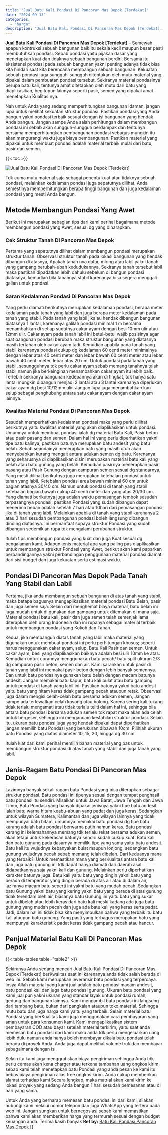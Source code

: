 ```yaml
---
title: "Jual Batu Kali Pondasi Di Pancoran Mas Depok [Terdekat]"
date: "2024-09-13"
categories: 
  - "harga"
description: "Jual Batu Kali Pondasi Di Pancoran Mas Depok [Terdekat]. Untuk Anda yang berharap memesan batu pondasi ini dari kami, silakan hubungi kami melalui nomor tele..."
---
```


**Jual Batu Kali Pondasi Di Pancoran Mas Depok \[Terdekat\]** – Semewah apapun kontruksi sebuah bangunan baik itu sekala kecil maupun besar pasti membutuhkan pondasi. Sebab pondasi yaitu pijakan dasar yang menetapkan kuat dan tidaknya sebuah bangunan berdiri. Bersama itu eksistensi pondasi pada sebuah bangunan yakni penting adanya tidak bisa kita hindari saat kita berencana membangun sebuah bangunan. Kekuatan sebuah pondasi juga sungguh-sungguh ditentukan oleh mutu material yang dipakai dalam pembuatan pondasi tersebut. Sekiranya material pondasinya berupa batu kali, tentunya amat ditetapkan oleh mutu dari batu yang diaplikasikan, begitupun lainnya seperti pasir, semen yang dipakai amat menetapkan Kualitas nya.

Nah untuk Anda yang sedang memperhitungkan bangunan idaman, jangan lupa untuk melihat kekuatan struktur pondasi. Pastikan pondasi yang Anda bangun yakni pondasi terbaik sesuai dengan isi bangunan yang hendak Anda bangun. Jangan sampe Anda salah perhitungan dalam membangun pondasi ini sebab akan sungguh-sungguh berdampak dan tentunya bersama memperhitungkan pembangunan pondasi sebagus mungkin itu akan mengurangi waktu juga biaya pembangunan. Pastikan material yang dipakai untuk membuat pondasi adalah material terbaik mulai dari batu, pasir dan semen.

{{< toc >}}

![Jual Batu Kali Pondasi Di Pancoran Mas Depok [Terdekat]](/images/jual-batu-kali-04.png)

Tdk cuma mutu material saja sebagai penentu kuat atau tidaknya sebuah pondasi, melainkan kedalaman pondasi juga sepatutnya dilihat. Anda semestinya memperhitungkan berapa tinggi bangunan dan juga kedalaman pondasi yang mesti Anda bangun.

## Metode Membangun Pondasi Yang Awet

Berikut ini merupakan sebagian tips dari kami perihal bagaimana metode membangun pondasi yang Awet, sesuai dg yang diharapkan.

### Cek Struktur Tanah Di Pancoran Mas Depok

Pertama yang sepatutnya dilihat dalam membangun pondasi merupakan struktur tanah. Observasi struktur tanah pada lokasi bangunan yang hendak dibangun di atasnya, Apakah tanah nya datar, miring atau labil yakni tanah yang gampang berubah-ubah kedudukannya. Sekiranya tanah tersebut labil maka pastikan dipadatkan lebih dahulu sebelum di bangun pondasi diatasnya, kemudian bila tanahnya stabil karenanya bisa segera menggali galian untuk pondasi.

### Saran Kedalaman Pondasi Di Pancoran Mas Depok

Yang perlu diamati berikutnya merupakan kedalaman pondasi, berapa meter kedalaman pada tanah yang labil dan juga berapa meter kedalaman pada tanah yang stabil. Pada tanah yang labil jikalau hendak dibangun bangunan diatasnya 1 lantai, karenanya galilah pondasi minimal 1 m bersama menambahkan di setiap sudutnya cakar ayam dengan besi 10mm ulir atau 12mm ulir. Cakar ayam pada tanah labil ini betul-betul wajib posisinya agar saat bangunan pondasi berubah maka struktur bangunan yang diatasnya masih tertahan oleh cakar ayam tadi. Kemudian apabila pada tanah yang stabil karenanya pondasi cukup dg kedalaman 60 centi meter minimalnya dengan lebar atas 40 centi meter dan lebar bawah 60 centi meter atau lebar bawah 40 centi meter, lebar atas 20 cm. Untuk pondasi pada tanah yang stabil, sesungguhnya tdk perlu cakar ayam sebab memang tanahnya telah stabil namun jika berkeinginan menambahkan cakar ayam itu lebih baik. Terlebih sekiranya bangunan kedepannya akan di tingkat, tdk hanya satu lantai mungkin dibangun menjadi 2 lantai atau 3 lantai karenanya diperlukan cakar ayam dg besi 10/12mm ulir. Jangan lupa juga menambahkan kan selup sebagai penghubung antara satu cakar ayam dengan cakar ayam lainnya.

### Kwalitas Material Pondasi Di Pancoran Mas Depok

Sesudah memperhatikan kedalaman pondasi maka yang perlu dilihat berikutnya yaitu kwalitas material yang akan diaplikasikan untuk pondasi. Umumnya untuk membuat pondasi ialah dg material Batu Kali, Pasir beton atau pasir pasang dan semen. Dalam hal ini yang perlu diperhatikan yakni tipe batu kalinya, pastikan batunya merupakan batu andesit yang batu belah. Sebab seandainya menerapkan batu yang masih utuh akan menyebabkan kurang mengait antara adukan semen dg batu. Karenanya yang seharusnya di diaplikasikan disini merupakan material batu kali yang belah atau batu gunung yang belah. Kemudian pasirnya menerapkan pasir pasang atau Pasir Gunung dengan campuran semen sesuai dg standarnya, Yang mesti dilihat berikutnya juga merupakan ketebalan pondasi untuk tanah yang labil. Ketebalan pondasi area bawah minimal 60 cm untuk bagian atasnya 30/40 cm. Namun untuk pondasi di tanah yang stabil ketebalan bagian bawah cukup 40 centi meter dan yang atas 20/30 cm. Yang diamati berikutnya juga adalah waktu pemasangan tembok sesudah terpasangnya pondasi, pastikan Pondasi yang sudah dibangun dapat menerima beban adalah setelah 7 hari atau 10hari dari pemasangan pondasi jika di tanah yang labil. Melainkan apabila di tanah yang stabil karenanya 2 atau 3 hari sesudah pembangunan pondasi boleh langsung dibangun dinding diatasnya. Ini bermanfaat supaya struktur Pondasi yang sudah dibangun sedemikian rupa tdk mengalami perubahan struktur.

Itulah tips membangun pondasi yang kuat dan juga Kuat sesuai dg pengalaman kami. Adapun jenis material apa yang paling pas diaplikasikan untuk membangun struktur Pondasi yang Awet, berikut akan kami paparkan perbandingannya yakni perbandingan penggunaan material pondasi diamati dari sisi budget dan juga kekuatan serta estimasi waktu.

## Pondasi Di Pancoran Mas Depok Pada Tanah Yang Stabil dan Labil

Pertama, jika anda membangun sebuah bangunan di atas tanah yang stabil, maka betapa bagusnya mengaplikasikan material pondasi Batu Belah, pasir dan juga semen saja. Selain dari menghemat biaya material, batu belah ini juga mudah untuk di gunakan dan gampang untuk ditemukan di mana saja. Material pondasi batu kali, pasir dan juga semen telah semenjak lama diterapkan oleh orang Indonesia dan ini rupanya sebagai material terbaik untuk membangun pondasi yang Kokoh dan Tahan.

Kedua, jika membangun diatas tanah yang labil maka material yang digunakan untuk membuat pondasi ini perlu perhitungan khusus; seperti harus menggunakan cakar ayam, selup, Batu Kali Pasir dan semen. Untuk cakar ayam, besi yang diaplikasikan baiknya adalah besi ulir 10mm ke atas. Kemudian untuk corannya menggunakan batu pecah/ batu split ukuran 2/3 dg campuran pasir beton, semen dan air. Kami sarankan untuk pasir di tanah yang labil ini memakai pasir beton dengan lebih banyak semennya. Dan untuk batu pondasinya gunakan batu belah dengan macam batunya andesit. Jangan memakai batu kapur, batu kali bulat atau batu gamping untuk pondasi di tanah yang labil ini. Pastikan batunya yakni batu andesit yaitu batu yang hitam keras tidak gampang pecah ataupun retak. Observasi juga dalam mengisi celah-celah batu bersama adukan semen, Jangan sampe ada terlewatkan celah kosong atau bolong. Karena sering kali tukang tidak terlalu mengamati atau tidak terlalu teliti dalam hal ini, sehingga bila antara batu pondasi bersama adukan semen tdk rapat maka akan ada celah untuk bergeser, sehingga ini mengancam kestabilan struktur pondasi. Selain itu, ukuran batu pondasi juga yang hendak dipakai dapat diperhatikan jangan memilih batu Pondasi yang berukuran dibawah 10cm. Pilihlah ukuran batu Pondasi yang diatas diameter 10, 15, 20, hingga dg 30 cm.

Itulah kiat dari kami perihal memilih bahan material yang pas untuk membangun struktur pondasi di atas tanah yang stabil dan juga tanah yang labil.

## Jenis-Ragam Batu Pondasi Di Pancoran Mas Depok

Lazimnya banyak sekali ragam batu Pondasi yang bisa diterapkan sebagai struktur pondasi. Batu pondasi ini tipenya sesuai dengan tempat penghasil batu pondasi itu sendiri. Misalkan untuk Jawa Barat, Jawa Tengah dan Jawa Timur, Batu Pondasi yang banyak dipakai jenisnya yakni tipe batu andesit ialah batu warna hitam keabu-abuan yang padat dan juga keras. Sedangkan untuk wilayah Sumatera, Kalimantan dan juga wilayah lainnya yang tidak mempunyai batu hitam, umumnya memakai batu pondasi dg tipe batu karang adalah batu pondasi berwarna putih namun keras. Batu pondasi karang ini kelemahannya memang tdk terlalu rekat bersama adukan semen, akan tetapi untuk kekerasan batunya sendiri sudah cukup kuat. Batu kali dan batu gunung pada dasarnya memiliki tipe yang sama yaitu batu andesit. Batu kali itu wujudnya kebanyakan bulat maupun lonjong, sedangkan batu gunung wujudnya pecah sebab memang telah dibelah. Dari keduanya mana yang terbaik?! Untuk memastikan mana yang berKualitas antara batu kali dan juga batu gunung ini tdk dapat hanya diamati dari daerah asal didapatkannya saja yakni kali dan gunung. Melainkan perlu diperhatikan karakter batunya juga. Batu kali yaitu batu yang dingin yakni batu yang berada di temperatur yang dingin berada di atas air atau di dalam air, lazimnya macam batu seperti ini yakni batu yang mudah pecah. Sedangkan batu Gunung yakni batu yang kering yakni batu yang berada di atas gunung tidak terendam oleh air, biasanya batu Gunung ini yaitu batu yang sukar untuk dibelah atau lebih keras dari batu kali meski kadang ada juga batu gunung yang mudah pecah dan juga ada batu kali yang keras serta padat. Jadi, dalam hal ini tidak bisa kita menyimpulkan bahwa yang terbaik itu batu kali ataupun batu gunung. Yang pasti yang terbagus merupakan batu yang mempunyai karakteristik padat keras tidak gampang pecah atau hancur.

## Penjual Material Batu Kali Di Pancoran Mas Depok

{{< table-tables table="table2" >}}

Sekiranya Anda sedang mencari Jual Batu Kali Pondasi Di Pancoran Mas Depok \[Terdekat\] berKwalitas saat ini karenanya anda tidak salah berada di web ini. Sebab kami merupakan leveransir batu pondasi yang terpercaya. Insya Allah material yang kami jual adalah batu pondasi macam andesit, batu pondasi kali dan juga batu pondasi gunung. Ukuran batu pondasi yang kami jual pun yakni ukuran yang standar layak untuk pondasi rumah, gedung dan bangunan lainnya. Kami mengambil batu pondasi ini langsung dari tambang batu, bukan dari pangkalan ataupun toko material. Sehingga mutu batu dan juga harga kami yaitu yang terbaik. Selain material batu Pondasi yang berKualitas kami juga menggunakan cara pembayaran yang aman untuk para konsumen kami. Kami mengaplikasikan sistem pembayaran COD atau bayar setelah material terkirim, yaitu saat anda memesan batu pondasi dari kami maka anda tdk perlu mengeluarkan uang lebih dulu namun anda hanya boleh membayar dikala batu pondasi telah berada di proyek Anda. Anda juga dapat melihat volume truk dan membayar sebagaimana dengan isi.

Selain itu kami juga menggratiskan biaya pengiriman sehingga Anda tdk perlu cemas akan kena charger atau terkena tambahan uang ongkos kirim, sebab kami telah menetapkan batu Pondasi yang anda pesan ke kami itu bebas biaya pengiriman alias free ongkos kirim. Anda cukup memberikan alamat terhadap kami Secara lengkap, maka matrial akan kami kirim ke lokasi proyek yang sedang Anda bangun 1 hari sesudah pemesanan atau di hari yang sama.

Untuk Anda yang berharap memesan batu pondasi ini dari kami, silakan hubungi kami melalui nomor telepon dan juga WhatsApp yang tertera pada web ini. Jangan sungkan untuk bernegosiasi sebab kami memastikan bahwa kami akan memberikan harga yang termurah sesuai dengan budget keuangan anda. Terima kasih banyak
**Ref by:** [Batu Kali Pondasi Pancoran Mas Depok []](https://id.wikipedia.org/wiki/Batu)
